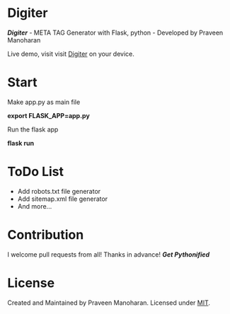 # Digiter
***Digiter*** - META TAG Generator with Flask, python - Developed by Praveen Manoharan

Live demo, visit visit [Digiter](https://digiter-seo.herokuapp.com/) on your device.


# Start

Make app.py as main file

**export FLASK_APP=app.py**

Run the flask app

**flask run**


# ToDo List

* Add robots.txt file generator
* Add sitemap.xml file generator
* And more...


# Contribution
I welcome pull requests from all! Thanks in advance! 
***Get Pythonified***


# License

Created and Maintained by Praveen Manoharan. Licensed under [MIT](LICENSE).
